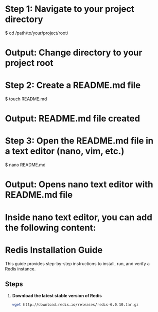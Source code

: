 # Step 1: Navigate to your project directory
$ cd /path/to/your/project/root/
# Output: Change directory to your project root

# Step 2: Create a README.md file
$ touch README.md
# Output: README.md file created

# Step 3: Open the README.md file in a text editor (nano, vim, etc.)
$ nano README.md
# Output: Opens nano text editor with README.md file

# Inside nano text editor, you can add the following content:

# Redis Installation Guide
This guide provides step-by-step instructions to install, run, and verify a Redis instance.

## Steps

1. **Download the latest stable version of Redis**
   ```sh
   wget http://download.redis.io/releases/redis-6.0.10.tar.gz
